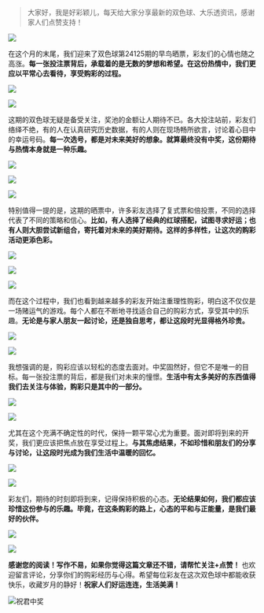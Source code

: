 > 大家好，我是好彩颖儿，每天给大家分享最新的双色球、大乐透资讯，感谢家人们点赞支持！

![](https://cdn.jsdelivr.net/gh/wangwenjie1314/PicCDN/2024-7-11/1720660897499-image.png)


在这个月的末尾，我们迎来了双色球第24125期的早鸟晒票，彩友们的心情也随之高涨。**每一张投注票背后，承载着的是无数的梦想和希望。在这份热情中，我们更应以平常心去看待，享受购彩的过程。**


![](https://cdn.jsdelivr.net/gh/wangwenjie1314/PicCDN/2024-10-31/1730339865742-image.png)


![](https://cdn.jsdelivr.net/gh/wangwenjie1314/PicCDN/2024-10-31/1730339929200-image.png)

这期的双色球无疑是备受关注，奖池的金额让人期待不已。各大投注站前，彩友们络绎不绝，有的人在认真研究历史数据，有的人则在现场畅所欲言，讨论着心目中的幸运号码。**每一次选号，都是对未来美好的想象。就算最终没有中奖，这份期待与热情本身就是一种乐趣。**


![](https://cdn.jsdelivr.net/gh/wangwenjie1314/PicCDN/2024-10-31/1730339934559-image.png)

![](https://cdn.jsdelivr.net/gh/wangwenjie1314/PicCDN/2024-10-31/1730339872749-image.png)

![](https://cdn.jsdelivr.net/gh/wangwenjie1314/PicCDN/2024-10-31/1730339924573-image.png)


特别值得一提的是，这期的晒票中，许多彩友选择了复式票和倍投票，不同的选择代表了不同的策略和信心。**比如，有人选择了经典的红球搭配，试图寻求好运；也有人则大胆尝试新组合，寄托着对未来的美好期待。这样的多样性，让这次的购彩活动更添色彩。**


![](https://cdn.jsdelivr.net/gh/wangwenjie1314/PicCDN/2024-10-31/1730339878540-image.png)

![](https://cdn.jsdelivr.net/gh/wangwenjie1314/PicCDN/2024-10-31/1730339920750-image.png)


![](https://cdn.jsdelivr.net/gh/wangwenjie1314/PicCDN/2024-10-31/1730339940227-image.png)

而在这个过程中，我们也看到越来越多的彩友开始注重理性购彩，明白这不仅仅是一场赌运气的游戏。每个人都在不断地寻找适合自己的购彩方式，享受其中的乐趣。**无论是与家人朋友一起讨论，还是独自思考，都让这段时光显得格外珍贵。**

![](https://cdn.jsdelivr.net/gh/wangwenjie1314/PicCDN/2024-10-31/1730339883830-image.png)

![](https://cdn.jsdelivr.net/gh/wangwenjie1314/PicCDN/2024-10-31/1730339915360-image.png)


我想强调的是，购彩应该以轻松的态度去面对。中奖固然好，但它不是唯一的目标。每一张投注票的背后，都是我们对未来的憧憬。**生活中有太多美好的东西值得我们去关注与体验，购彩只是其中的一部分。**


![](https://cdn.jsdelivr.net/gh/wangwenjie1314/PicCDN/2024-10-31/1730339889656-image.png)


![](https://cdn.jsdelivr.net/gh/wangwenjie1314/PicCDN/2024-10-31/1730339910757-image.png)

尤其在这个充满不确定性的时代，保持一颗平常心尤为重要。面对即将到来的开奖，我们更应该把焦点放在享受过程上。**与其焦虑结果，不如珍惜和朋友们的分享与讨论，让这段时光成为我们生活中温暖的回忆。**


![](https://cdn.jsdelivr.net/gh/wangwenjie1314/PicCDN/2024-10-31/1730339898615-image.png)


![](https://cdn.jsdelivr.net/gh/wangwenjie1314/PicCDN/2024-10-31/1730339905132-image.png)

彩友们，期待的时刻即将到来，记得保持积极的心态。**无论结果如何，我们都应该珍惜这份参与的乐趣。毕竟，在这条购彩的路上，心态的平和与正能量，是我们最好的伙伴。**


![](https://cdn.jsdelivr.net/gh/wangwenjie1314/PicCDN/2024-10-31/1730339962940-image.png)


![](https://cdn.jsdelivr.net/gh/wangwenjie1314/PicCDN/2024-10-31/1730340000694-image.png)

**感谢您的阅读！写作不易，如果你觉得这篇文章还不错，请帮忙关注+点赞！** 也欢迎留言评论，分享你们的购彩经历与心得。希望每位彩友在这次双色球中都能收获快乐，收藏岁月的静好！**祝家人们好运连连，生活美满！**

![祝君中奖](https://cdn.jsdelivr.net/gh/wangwenjie1314/PicCDN/2024-9-26/1727339347780-image.png)
